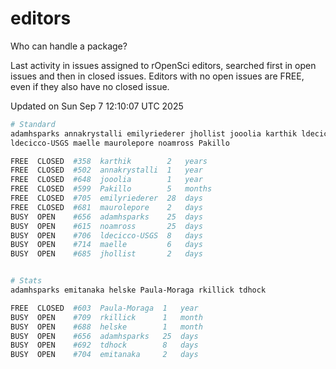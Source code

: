 # editors

Who can handle a package?

Last activity in issues assigned to rOpenSci editors, searched first in open
issues and then in closed issues. Editors with no open issues are FREE, even if
they also have no closed issue.


Updated on Sun Sep 7 12:10:07 UTC 2025

```bash
# Standard
adamhsparks annakrystalli emilyriederer jhollist jooolia karthik ldecicco
ldecicco-USGS maelle maurolepore noamross Pakillo

FREE  CLOSED  #358  karthik        2   years
FREE  CLOSED  #502  annakrystalli  1   year
FREE  CLOSED  #648  jooolia        1   year
FREE  CLOSED  #599  Pakillo        5   months
FREE  CLOSED  #705  emilyriederer  28  days
FREE  CLOSED  #681  maurolepore    2   days
BUSY  OPEN    #656  adamhsparks    25  days
BUSY  OPEN    #615  noamross       25  days
BUSY  OPEN    #706  ldecicco-USGS  8   days
BUSY  OPEN    #714  maelle         6   days
BUSY  OPEN    #685  jhollist       2   days


# Stats
adamhsparks emitanaka helske Paula-Moraga rkillick tdhock

FREE  CLOSED  #603  Paula-Moraga  1   year
BUSY  OPEN    #709  rkillick      1   month
BUSY  OPEN    #688  helske        1   month
BUSY  OPEN    #656  adamhsparks   25  days
BUSY  OPEN    #692  tdhock        8   days
BUSY  OPEN    #704  emitanaka     2   days
```
